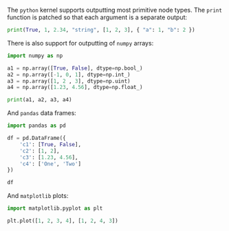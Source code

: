 The `python` kernel supports outputting most primitive node types. The `print` function is patched so that each argument is a separate output:

```python exec
print(True, 1, 2.34, "string", [1, 2, 3], { "a": 1, "b": 2 })
```

There is also support for outputting of `numpy` arrays:

```python exec
import numpy as np

a1 = np.array([True, False], dtype=np.bool_)
a2 = np.array([-1, 0, 1], dtype=np.int_)
a3 = np.array([1, 2 , 3], dtype=np.uint)
a4 = np.array([1.23, 4.56], dtype=np.float_)

print(a1, a2, a3, a4)
```

And `pandas` data frames:

```python exec
import pandas as pd

df = pd.DataFrame({
    'c1': [True, False],
    'c2': [1, 2],
    'c3': [1.23, 4.56],
    'c4': ['One', 'Two']
})

df
```

And `matplotlib` plots:

```python exec
import matplotlib.pyplot as plt

plt.plot([1, 2, 3, 4], [1, 2, 4, 3])
```
